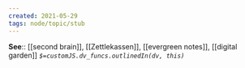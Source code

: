 ```yaml
---
created: 2021-05-29
tags: node/topic/stub
---
```



**See**:: [[second brain]], [[Zettlekassen]], [[evergreen notes]], [[digital garden]]
*`$=customJS.dv_funcs.outlinedIn(dv, this)`*
